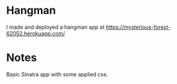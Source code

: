 # Hangman
I made and deployed a hangman app at https://mysterious-forest-62052.herokuapp.com/

# Notes

Basic Sinatra app with some applied css.